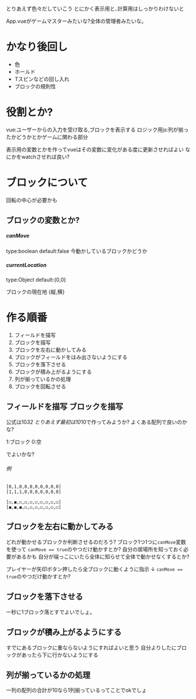 とりあえず色々だしていこう
とにかく表示用と､計算用はしっかりわけないと

App.vueがゲームマスターみたいな?全体の管理者みたいな｡


# かなり後回し
* 色 
* ホールド
* Tスピンなどの回し入れ
* ブロックの規則性

# 役割とか?
vue:ユーザーからの入力を受け取る,ブロックを表示する
ロジック用js:列が揃ったかどうかとかゲームに関わる部分

表示用の変数とかを作ってvueはその変数に変化がある度に更新させればよい
なにかをwatchさせれば良い?

# ブロックについて
回転の中心が必要かも

## ブロックの変数とか?


##### canMove 
type:boolean 
default:false
今動かしているブロックかどうか
##### currentLocation
type:Object
default:{0,0}

ブロックの現在地
{縦,横}




# 作る順番
1. フィールドを描写
1. ブロックを描写
1. ブロックを左右に動かしてみる
1. ブロックがフィールドをはみ出さないようにする
1. ブロックを落下させる
1. ブロックが積み上がるようにする
1. 列が揃っているかの処理
1. ブロックを回転させる


## フィールドを描写 ブロックを描写
公式は10*32
とりあえず最初は10*10で作ってみようか?
よくある配列で良いのかな?

1:ブロック
0:空

でよいかな?
###### 例
```
[0,1,0,0,0,0,0,0,0,0]
[1,1,1,0,0,0,0,0,0,0]
```

```
[◻,◼,◻,◻,◻,◻,◻,◻,◻,◻]
[◼,◼,◼,◻,◻,◻,◻,◻,◻,◻]
```

## ブロックを左右に動かしてみる
どれが動かせるブロックか判断させるのだろう?
ブロック1つ1つに`canMove`変数を使って
`canMove == true`のやつだけ動かすとか?
自分の居場所を知っておく必要があるかも
自分が端っこにいたら全体に知らせて全体で動かせなくするとか?

プレイヤーが矢印ボタン押したら全ブロックに動くように指示
↓
`canMove == true`のやつだけ動かすとか?



## ブロックを落下させる
一秒に1ブロック落とすでよいでしょ｡

## ブロックが積み上がるようにする
すでにあるブロックに重ならないようにすればよいと思う
自分よりしたにブロックがあったら下に行かないようにする

## 列が揃っているかの処理
一列の配列の合計が10なら1列揃っているってことでokでしょ
